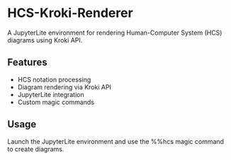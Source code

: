 # HCS-Kroki-Renderer

A JupyterLite environment for rendering Human-Computer System (HCS) diagrams using Kroki API.

## Features
- HCS notation processing
- Diagram rendering via Kroki API
- JupyterLite integration
- Custom magic commands

## Usage
Launch the JupyterLite environment and use the %%hcs magic command to create diagrams.
